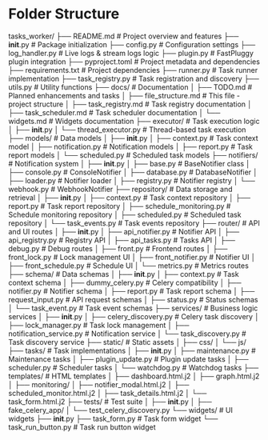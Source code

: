 
# Folder Structure

tasks_worker/
    ├── README.md                  # Project overview and features
    ├── __init__.py                # Package initialization
    ├── config.py                  # Configuration settings
    ├── log_handler.py             # Live logs & stream logs logic
    ├── plugin.py                  # FastPluggy plugin integration
    ├── pyproject.toml             # Project metadata and dependencies
    ├── requirements.txt           # Project dependencies
    ├── runner.py                  # Task runner implementation
    ├── task_registry.py           # Task registration and discovery
    ├── utils.py                   # Utility functions
    ├── docs/                      # Documentation
    │   ├── TODO.md                # Planned enhancements and tasks
    │   ├── file_structure.md      # This file - project structure
    │   ├── task_registry.md       # Task registry documentation
    │   ├── task_scheduler.md      # Task scheduler documentation
    │   └── widgets.md             # Widgets documentation
    ├── executor/                  # Task execution logic
    │   ├── __init__.py
    │   └── thread_executor.py     # Thread-based task execution
    ├── models/                    # Data models
    │   ├── __init__.py
    │   ├── context.py             # Task context model
    │   ├── notification.py        # Notification models
    │   ├── report.py              # Task report models
    │   └── scheduled.py           # Scheduled task models
    ├── notifiers/                 # Notification system
    │   ├── __init__.py
    │   ├── base.py                # BaseNotifier class
    │   ├── console.py             # ConsoleNotifier
    │   ├── database.py            # DatabaseNotifier
    │   ├── loader.py              # Notifier loader
    │   ├── registry.py            # Notifier registry
    │   └── webhook.py             # WebhookNotifier
    ├── repository/                # Data storage and retrieval
    │   ├── __init__.py
    │   ├── context.py             # Task context repository
    │   ├── report.py              # Task report repository
    │   ├── schedule_monitoring.py # Schedule monitoring repository
    │   ├── scheduled.py           # Scheduled task repository
    │   └── task_events.py         # Task events repository
    ├── router/                    # API and UI routes
    │   ├── __init__.py
    │   ├── api_notifier.py        # Notifier API
    │   ├── api_registry.py        # Registry API
    │   ├── api_tasks.py           # Tasks API
    │   ├── debug.py               # Debug routes
    │   ├── front.py               # Frontend routes
    │   ├── front_lock.py          # Lock management UI
    │   ├── front_notifier.py      # Notifier UI
    │   ├── front_schedule.py      # Schedule UI
    │   └── metrics.py             # Metrics routes
    ├── schema/                    # Data schemas
    │   ├── __init__.py
    │   ├── context.py             # Task context schema
    │   ├── dummy_celery.py        # Celery compatibility
    │   ├── notifier.py            # Notifier schema
    │   ├── report.py              # Task report schema
    │   ├── request_input.py       # API request schemas
    │   ├── status.py              # Status schemas
    │   └── task_event.py          # Task event schemas
    ├── services/                  # Business logic services
    │   ├── __init__.py
    │   ├── celery_discovery.py    # Celery task discovery
    │   ├── lock_manager.py        # Task lock management
    │   ├── notification_service.py # Notification service
    │   └── task_discovery.py      # Task discovery service
    ├── static/                    # Static assets
    │   ├── css/
    │   └── js/
    ├── tasks/                     # Task implementations
    │   ├── __init__.py
    │   ├── maintenance.py         # Maintenance tasks
    │   ├── plugin_update.py       # Plugin update tasks
    │   ├── scheduler.py           # Scheduler tasks
    │   └── watchdog.py            # Watchdog tasks
    ├── templates/                 # HTML templates
    │   ├── dashboard.html.j2
    │   ├── graph.html.j2
    │   ├── monitoring/
    │   ├── notifier_modal.html.j2
    │   ├── scheduled_monitor.html.j2
    │   ├── task_details.html.j2
    │   └── task_form.html.j2
    ├── tests/                     # Test suite
    │   ├── __init__.py
    │   ├── fake_celery_app/
    │   └── test_celery_discovery.py
    └── widgets/                   # UI widgets
        ├── __init__.py
        ├── task_form.py           # Task form widget
        └── task_run_button.py     # Task run button widget
